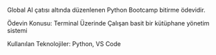 Global AI çatısı altında düzenlenen Python Bootcamp bitirme ödevidir.

Ödevin Konusu: Terminal Üzerinde Çalışan basit bir kütüphane yönetim sistemi

Kullanılan Teknolojiler: Python, VS Code
